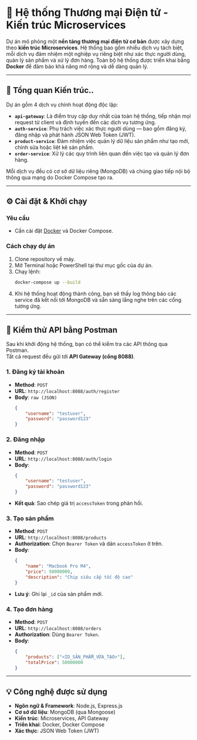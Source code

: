 # 🛒 Hệ thống Thương mại Điện tử - Kiến trúc Microservices

Dự án mô phỏng một **nền tảng thương mại điện tử cơ bản** được xây dựng theo **kiến trúc Microservices**. Hệ thống bao gồm nhiều dịch vụ tách biệt, mỗi dịch vụ đảm nhiệm một nghiệp vụ riêng biệt như xác thực người dùng, quản lý sản phẩm và xử lý đơn hàng. Toàn bộ hệ thống được triển khai bằng **Docker** để đảm bảo khả năng mở rộng và dễ dàng quản lý.

---

## 🧩 Tổng quan Kiến trúc..   

Dự án gồm 4 dịch vụ chính hoạt động độc lập:

* **`api-gateway`**: Là điểm truy cập duy nhất của toàn hệ thống, tiếp nhận mọi request từ client và định tuyến đến các dịch vụ tương ứng.
* **`auth-service`**: Phụ trách việc xác thực người dùng — bao gồm đăng ký, đăng nhập và phát hành JSON Web Token (JWT).
* **`product-service`**: Đảm nhiệm việc quản lý dữ liệu sản phẩm như tạo mới, chỉnh sửa hoặc liệt kê sản phẩm.
* **`order-service`**: Xử lý các quy trình liên quan đến việc tạo và quản lý đơn hàng.

Mỗi dịch vụ đều có cơ sở dữ liệu riêng (MongoDB) và chúng giao tiếp nội bộ thông qua mạng do Docker Compose tạo ra.

---

## ⚙️ Cài đặt & Khởi chạy

### **Yêu cầu**
- Cần cài đặt [Docker](https://www.docker.com/products/docker-desktop/) và Docker Compose.

### **Cách chạy dự án**
1. Clone repository về máy.
2. Mở Terminal hoặc PowerShell tại thư mục gốc của dự án.
3. Chạy lệnh:
   ```bash
   docker-compose up --build
   ```
4. Khi hệ thống hoạt động thành công, bạn sẽ thấy log thông báo các service đã kết nối tới MongoDB và sẵn sàng lắng nghe trên các cổng tương ứng.

---

## 🧪 Kiểm thử API bằng Postman

Sau khi khởi động hệ thống, bạn có thể kiểm tra các API thông qua Postman.  
Tất cả request đều gửi tới **API Gateway (cổng 8088)**.

### **1. Đăng ký tài khoản**
* **Method**: `POST`  
* **URL**: `http://localhost:8088/auth/register`  
* **Body**: `raw (JSON)`  
  ```json
  {
      "username": "testuser",
      "password": "password123"
  }
  ```

### **2. Đăng nhập**
* **Method**: `POST`  
* **URL**: `http://localhost:8088/auth/login`  
* **Body**:  
  ```json
  {
      "username": "testuser",
      "password": "password123"
  }
  ```
* **Kết quả**: Sao chép giá trị `accessToken` trong phản hồi.

### **3. Tạo sản phẩm**
* **Method**: `POST`  
* **URL**: `http://localhost:8088/products`  
* **Authorization**: Chọn `Bearer Token` và dán `accessToken` ở trên.  
* **Body**:  
  ```json
  {
      "name": "Macbook Pro M4",
      "price": 50000000,
      "description": "Chip siêu cấp tốc độ cao"
  }
  ```
* **Lưu ý**: Ghi lại `_id` của sản phẩm mới.

### **4. Tạo đơn hàng**
* **Method**: `POST`  
* **URL**: `http://localhost:8088/orders`  
* **Authorization**: Dùng `Bearer Token`.  
* **Body**:  
  ```json
  {
      "products": ["<ID_SẢN_PHẨM_VỪA_TẠO>"],
      "totalPrice": 50000000
  }
  ```

---

## 💡 Công nghệ được sử dụng

* **Ngôn ngữ & Framework**: Node.js, Express.js  
* **Cơ sở dữ liệu**: MongoDB (qua Mongoose)  
* **Kiến trúc**: Microservices, API Gateway  
* **Triển khai**: Docker, Docker Compose  
* **Xác thực**: JSON Web Token (JWT)
